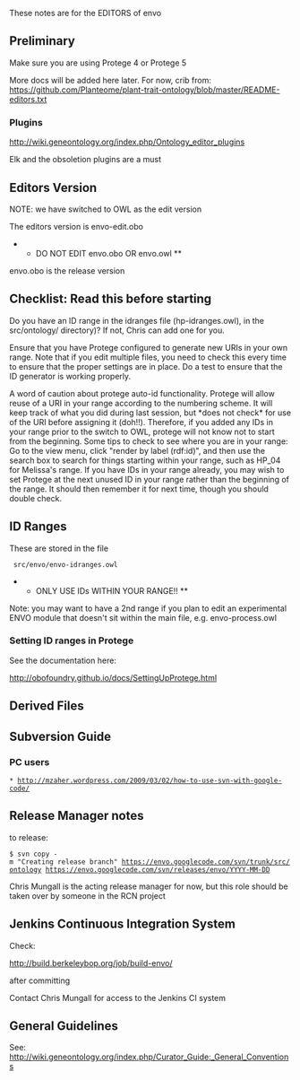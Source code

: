 These notes are for the EDITORS of envo

Preliminary
-----------

Make sure you are using Protege 4 or Protege 5

More docs will be added here later. For now, crib from:
<https://github.com/Planteome/plant-trait-ontology/blob/master/README-editors.txt>

### Plugins

<http://wiki.geneontology.org/index.php/Ontology_editor_plugins>

Elk and the obsoletion plugins are a must

Editors Version
---------------

NOTE: we have switched to OWL as the edit version

The editors version is envo-edit.obo

-   -   DO NOT EDIT envo.obo OR envo.owl \*\*

envo.obo is the release version

Checklist: Read this before starting
------------------------------------

Do you have an ID range in the idranges file (hp-idranges.owl), in the
src/ontology/ directory)? If not, Chris can add one for you.

Ensure that you have Protege configured to generate new URIs in your own
range. Note that if you edit multiple files, you need to check this
every time to ensure that the proper settings are in place. Do a test to
ensure that the ID generator is working properly.

A word of caution about protege auto-id functionality. Protege will
allow reuse of a URI in your range according to the numbering scheme. It
will keep track of what you did during last session, but \*does not
check\* for use of the URI before assigning it (doh!!). Therefore, if
you added any IDs in your range prior to the switch to OWL, protege will
not know not to start from the beginning. Some tips to check to see
where you are in your range: Go to the view menu, click "render by label
(rdf:id)", and then use the search box to search for things starting
within your range, such as HP\_04 for Melissa's range. If you have IDs
in your range already, you may wish to set Protege at the next unused ID
in your range rather than the beginning of the range. It should then
remember it for next time, though you should double check.

ID Ranges
---------

These are stored in the file

` src/envo/envo-idranges.owl`

-   -   ONLY USE IDs WITHIN YOUR RANGE!! \*\*

Note: you may want to have a 2nd range if you plan to edit an
experimental ENVO module that doesn't sit within the main file, e.g.
envo-process.owl

### Setting ID ranges in Protege

See the documentation here:

http://obofoundry.github.io/docs/SettingUpProtege.html

Derived Files
-------------

Subversion Guide
----------------

### PC users

`* `[`http://mzaher.wordpress.com/2009/03/02/how-to-use-svn-with-google-code/`](http://mzaher.wordpress.com/2009/03/02/how-to-use-svn-with-google-code/)

Release Manager notes
---------------------

to release:

`$ svn copy -m "Creating release branch" `[`https://envo.googlecode.com/svn/trunk/src/ontology`](https://envo.googlecode.com/svn/trunk/src/ontology)` `[`https://envo.googlecode.com/svn/releases/envo/YYYY-MM-DD`](https://envo.googlecode.com/svn/releases/envo/YYYY-MM-DD)

Chris Mungall is the acting release manager for now, but this role
should be taken over by someone in the RCN project

Jenkins Continuous Integration System
-------------------------------------

Check:

<http://build.berkeleybop.org/job/build-envo/>

after committing

Contact Chris Mungall for access to the Jenkins CI system

General Guidelines
------------------

See:
<http://wiki.geneontology.org/index.php/Curator_Guide:_General_Conventions>
